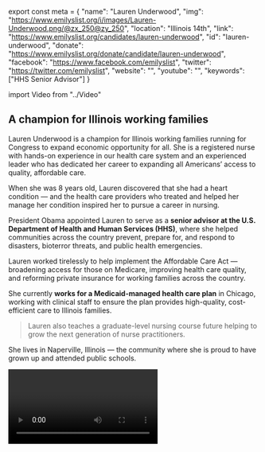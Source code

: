 export const meta = {
  "name": "Lauren Underwood",
  "img": "https://www.emilyslist.org/i/images/Lauren-Underwood.png/@zx_250@zy_250",
  "location": "Illinois 14th",
  "link": "https://www.emilyslist.org/candidates/lauren-underwood",
  "id": "lauren-underwood",
  "donate": "https://www.emilyslist.org/donate/candidate/lauren-underwood",
  "facebook": "https://www.facebook.com/emilyslist",
  "twitter": "https://twitter.com/emilyslist",
  "website": "",
  "youtube": "",
  "keywords": ["HHS Senior Advisor"]
}

import Video from "../Video"

## A champion for Illinois working families

Lauren Underwood is a champion for Illinois working families running for Congress to expand economic opportunity for all. She is a registered nurse with hands-on experience in our health care system and an experienced leader who has dedicated her career to expanding all Americans’ access to quality, affordable care.

When she was 8 years old, Lauren discovered that she had a heart condition — and the health care providers who treated and helped her manage her condition inspired her to pursue a career in nursing.

President Obama appointed Lauren to serve as a **senior advisor at the U.S. Department of Health and Human Services (HHS)**, where she helped communities across the country prevent, prepare for, and respond to disasters, bioterror threats, and public health emergencies.

Lauren worked tirelessly to help implement the Affordable Care Act — broadening access for those on Medicare, improving health care quality, and reforming private insurance for working families across the country.

She currently **works for a Medicaid-managed health care plan** in Chicago, working with clinical staff to ensure the plan provides high-quality, cost-efficient care to Illinois families.

> Lauren also teaches a graduate-level nursing course future helping to grow the next generation of nurse practitioners.

She lives in Naperville, Illinois — the community where she is proud to have grown up and attended public schools.

<Video id="v=9kmnliJja-8" />

## A fighter dedicated to expanding economic opportunity

Lauren is dedicated to expanding economic opportunity for all Illinoisans and to creating good-paying jobs so that hardworking families and their communities can thrive. As someone with a pre-existing condition, Lauren knows firsthand what’s at stake as we defend the progress we’ve worked so hard to make in expanding access to quality, affordable health care. This registered nurse, teacher, pro-choice champion, and public servant has the experience and determination to fight back against the GOP’s dangerous agenda that threatens Illinois’ working families’ access to affordable health care. “I am proud of serving our country by implementing the Affordable Care Act and expanding access to health coverage for millions of Americans,” Lauren has said, “and I was honored to be appointed by President Obama to serve as a Senior Policy Advisor at HHS, working to bolster our disaster response and preparedness and to ensure that our communities were safe, healthy, and resilient.” When elected, Lauren will fight tirelessly to move Illinois forward for all working families.

## An opportunity to flip a seat

Lauren is running against Republican incumbent Congressman Randy Hultgren, an extremist who has repeatedly sought to throw millions of Americans off their health insurance, puts special interests ahead of the hardworking families he was elected to serve, and denies the existence of climate change. Illinois’ 14th District has never before been represented by a woman or an African American in Congress, and Lauren has what it takes to win and make history. Illinois working families are ready to hold Hultgren accountable for his record of failure, and this race is a must-win on the path to taking back the House in 2018. Let’s show Lauren our full support, and help elect this champion for Illinois working families to Congress — and let’s take back the House.
